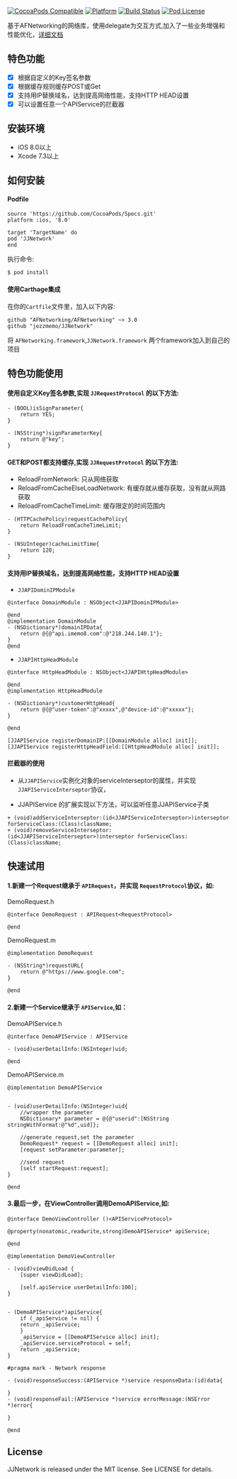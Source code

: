 [![CocoaPods Compatible](https://img.shields.io/cocoapods/v/JJNetwork.svg)](https://img.shields.io/cocoapods/v/JJNetwork.svg)
[![Platform](https://img.shields.io/cocoapods/p/JJNetwork.svg?style=flat)](http://cocoadocs.org/docsets/JJNetwork)
[![Build Status](https://travis-ci.org/jezzmemo/JJNetwork.svg?branch=master)](https://travis-ci.org/jezzmemo/JJNetwork.svg?branch=master)
[![Pod License](http://img.shields.io/cocoapods/l/JJNetwork.svg?style=flat)](https://www.apache.org/licenses/LICENSE-2.0.html)

基于AFNetworking的网络库，使用delegate为交互方式,加入了一些业务增强和性能优化，[详细文档](https://github.com/jezzmemo/JJNetwork/blob/master/EXPLAIN.md)

## 特色功能

- [x] 根据自定义的Key签名参数
- [x] 根据缓存规则缓存POST或Get
- [x] 支持用IP替换域名，达到提高网络性能，支持HTTP HEAD设置
- [x] 可以设置任意一个APIService的拦截器

## 安装环境

- iOS 8.0以上
- Xcode 7.3以上

## 如何安装

#### Podfile
```
source 'https://github.com/CocoaPods/Specs.git'
platform :ios, '8.0'

target 'TargetName' do
pod 'JJNetwork'
end
```
执行命令:
```
$ pod install
```
#### 使用Carthage集成

在你的`Cartfile`文件里，加入以下内容:

```
github "AFNetworking/AFNetworking" ~> 3.0
github "jezzmemo/JJNetwork"
```

将 `AFNetworking.framework`,`JJNetwork.framework` 两个framework加入到自己的项目

## 特色功能使用

#### 使用自定义Key签名参数,实现 `JJRequestProtocol` 的以下方法:
```objc
- (BOOL)isSignParameter{
    return YES;
}

- (NSString*)signParameterKey{
    return @"key";
}
```

#### GET和POST都支持缓存,实现 `JJRequestProtocol` 的以下方法:
- ReloadFromNetwork: 只从网络获取
- ReloadFromCacheElseLoadNetwork: 有缓存就从缓存获取，没有就从网路获取
- ReloadFromCacheTimeLimit: 缓存限定的时间范围内

```objc
- (HTTPCachePolicy)requestCachePolicy{
    return ReloadFromCacheTimeLimit;
}

- (NSUInteger)cacheLimitTime{
    return 120;
}
```

#### 支持用IP替换域名，达到提高网络性能，支持HTTP HEAD设置

* `JJAPIDominIPModule`

```objc
@interface DomainModule : NSObject<JJAPIDominIPModule>

@end
@implementation DomainModule
- (NSDictionary*)domainIPData{
    return @{@"api.imemo8.com":@"218.244.140.1"};
}
@end
```

* `JJAPIHttpHeadModule`

```objc
@interface HttpHeadModule : NSObject<JJAPIHttpHeadModule>

@end
@implementation HttpHeadModule

- (NSDictionary*)customerHttpHead{
    return @{@"user-token":@"xxxxx",@"device-id":@"xxxxx"};
}

@end
```

```objc
[JJAPIService registerDomainIP:[[DomainModule alloc] init]];
[JJAPIService registerHttpHeadField:[[HttpHeadModule alloc] init]];
```

#### 拦截器的使用

* 从`JJAPIService`实例化对象的serviceInterseptor的属性，并实现`JJAPIServiceInterseptor`协议， 

* JJAPIService 的扩展实现以下方法，可以监听任意JJAPIService子类
```objc
+ (void)addServiceInterseptor:(id<JJAPIServiceInterseptor>)interseptor forServiceClass:(Class)className;
+ (void)removeServiceInterseptor:(id<JJAPIServiceInterseptor>)interseptor forServiceClass:(Class)className;
```

## 快速试用

#### 1.新建一个Request继承于 `APIRequest`，并实现 `RequestProtocol`协议，如:

DemoRequest.h
```objc
@interface DemoRequest : APIRequest<RequestProtocol>

@end
```
DemoRequest.m
```objc
@implementation DemoRequest

- (NSString*)requestURL{
    return @"https://www.google.com";
}

@end
```

#### 2.新建一个Service继承于 `APIService`,如：

DemoAPIService.h
```objc
@interface DemoAPIService : APIService

- (void)userDetailInfo:(NSInteger)uid;

@end
```

DemoAPIService.m
```objc
@implementation DemoAPIService


- (void)userDetailInfo:(NSInteger)uid{
    //wrapper the parameter
    NSDictionary* parameter = @{@"userid":[NSString stringWithFormat:@"%d",uid]};
    
    //generate request,set the parameter
    DemoRequest* request = [[DemoRequest alloc] init];
    [request setParameter:parameter];
    
    //send request
    [self startRequest:request];
}

@end
```

#### 3.最后一步，在ViewController调用DemoAPIService,如:
```objc
@interface DemoViewController ()<APIServiceProtocol>

@property(nonatomic,readwrite,strong)DemoAPIService* apiService;

@end

@implementation DemoViewController

- (void)viewDidLoad {
    [super viewDidLoad];
	
    [self.apiService userDetailInfo:100];
}


- (DemoAPIService*)apiService{
    if (_apiService != nil) {
	return _apiService;
    }
    _apiService = [[DemoAPIService alloc] init];
    _apiService.serviceProtocol = self;
    return _apiService;
}

#pragma mark - Network response

- (void)responseSuccess:(APIService *)service responseData:(id)data{
	
}
- (void)responseFail:(APIService *)service errorMessage:(NSError *)error{
	
}

@end
```

## License
JJNetwork is released under the MIT license. See LICENSE for details.
